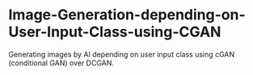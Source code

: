 # Image-Generation-depending-on-User-Input-Class-using-CGAN
Generating images by AI depending on user input class using cGAN (conditional GAN) over DCGAN.
